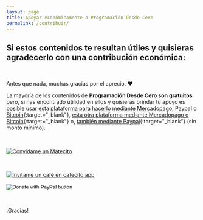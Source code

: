 ```yaml
---
layout: page
title: Apoyar económicamente a Programación Desde Cero
permalink: /contribuir/
---
```


## Si estos contenidos te resultan útiles y quisieras agradecerlo con una contribución económica:

&nbsp;
&nbsp;

Antes que nada, muchas gracias por el aprecio. ❤️

La mayoría de los contenidos de **Programación Desde Cero son gratuitos** pero, si has encontrado utilidad en ellos y quisieras brindar tu apoyo es posible usar [esta plataforma para hacerlo mediante Mercadopago, Paypal o Bitcoin](https://www.matecito.co/ProgramacionDesdeCero){:target="_blank"}, [esta otra plataforma mediante Mercadopago o Bitcoin](https://cafecito.app/programaciondesde0){:target="_blank"} o, [también mediante Paypal](https://www.paypal.com/donate/?hosted_button_id=NVEMP8C2B7238){:target="_blank"} (sin monto mínimo).

&nbsp;
&nbsp;
&nbsp;

<a href='https://matecito.co/ProgramacionDesdeCero' rel='noopener' target='_blank'><img srcset='https://www.matecito.co/public/button_1.png 1x, https://www.matecito.co/public/button_1_2x.png 2x, https://www.matecito.co/public/button_1_3.75x.png 3.75x' src='https://www.matecito.co/public/button_1.png' alt='Convidame un Matecito' /></a>


&nbsp;
&nbsp;
&nbsp;

[![Invitame un café en cafecito.app](https://cdn.cafecito.app/imgs/buttons/button_1.svg)](https://cafecito.app/programaciondesde0)
&nbsp;
&nbsp;

<form action="https://www.paypal.com/donate" method="post" target="_top">
<input type="hidden" name="hosted_button_id" value="NVEMP8C2B7238" />
<input type="image" src="https://pics.paypal.com/00/s/NzljNGZmYmEtMDhjZS00ODlhLTg2YTMtZTczZDczZDBjY2Jj/file.PNG" border="0" name="submit" title="PayPal - The safer, easier way to pay online!" alt="Donate with PayPal button" />
<img alt="" border="0" src="https://www.paypal.com/en_AR/i/scr/pixel.gif" width="1" height="1" />
</form>


&nbsp;
&nbsp;

¡Gracias!

